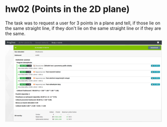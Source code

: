# hw02 (Points in the 2D plane)

The task was to request a user for 3 points in a plane and tell, if those
lie on the same straight line, if they don't lie on the same straight line
or if they are the same.  

![Results](results.png)
